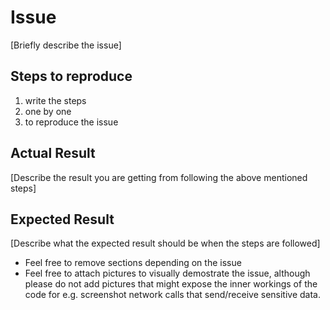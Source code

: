 # Issue

[Briefly describe the issue]

## Steps to reproduce

1. write the steps
2. one by one
3. to reproduce the issue

## Actual Result

[Describe the result you are getting from following the above mentioned steps]

## Expected Result

[Describe what the expected result should be when the steps are followed]

 - Feel free to remove sections depending on the issue
 - Feel free to attach pictures to visually demostrate the issue, although please do not add pictures that might expose the inner workings of the code for e.g. screenshot network calls that send/receive sensitive data.
